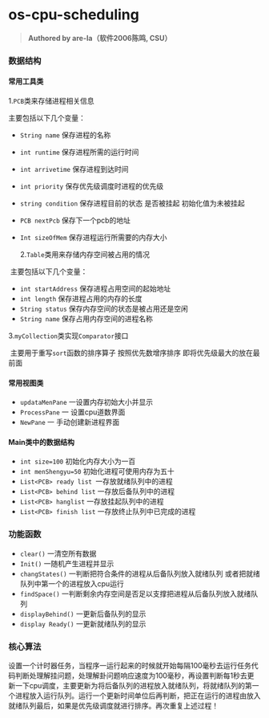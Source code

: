 # os-cpu-scheduling

> **Authored by are-la（软件2006陈鸣, CSU）**

### 数据结构

#### 常用工具类

1.`PCB`类来存储进程相关信息

  主要包括以下几个变量：

* `String name`  保存进程的名称
* `int runtime`   保存进程所需的运行时间
* `int arrivetime`   保存进程到达时间
* `int priority`   保存优先级调度时进程的优先级
* `string condition`  保存进程目前的状态 是否被挂起 初始化值为未被挂起
* `PCB nextPcb`    保存下一个pcb的地址
* `Int sizeOfMem` 保存进程运行所需要的内存大小



  2.`Table`类用来存储内存空间被占用的情况

​    主要包括以下几个变量：

* `int startAddress` 保存进程占用空间的起始地址 
* `int length` 保存进程占用的内存的长度
* `String status` 保存内存空间的状态是被占用还是空闲
* `String name` 保存占用内存空间的进程名称



3.`myCollection`类实现`Comparator`接口

​    主要用于重写`sort`函数的排序算子 按照优先数增序排序 即将优先级最大的放在最前面



#### 常用视图类

* `updataMenPane` 一设置内存初始大小并显示
* `ProcessPane` 一 设置cpu道数界面
* `NewPane` 一 手动创建新进程界面



#### Main类中的数据结构

* `int size=100` 初始化内存大小为一百
* `int menShengyu=50` 初始化进程可使用内存为五十
* `List<PCB> ready list `一存放就绪队列中的进程
* `List<PCB> behind list` 一存放后备队列中的进程
* `List<PCB> hanglist` 一存放挂起队列中的进程
* `List<PCB> finish list` 一存放终止队列中已完成的进程



### 功能函数

* `clear()` 一清空所有数据
* `Init()` 一随机产生进程并显示
* `changStates()` 一判断把符合条件的进程从后备队列放入就绪队列 或者把就绪队列中第一个的进程放入cpu运行
* `findSpace()` 一判断剩余内存空间是否足以支撑把进程从后备队列放入就绪队列
* `displayBehind()` 一更新后备队列的显示
* `display Ready()` 一更新就绪队列的显示



### 核心算法

设置一个计时器任务，当程序一运行起来的时候就开始每隔100毫秒去运行任务代码判断处理解挂问题，处理解卦问题响应速度为100毫秒，再设置判断每1秒去更新一下cpu调度，主要更新为将后备队列的进程放入就绪队列，将就绪队列的第一个进程放入运行队列。运行一个更新时间单位后再判断，把正在运行的进程由放入就绪队列最后，如果是优先级调度就进行排序。再次重复上述过程！



